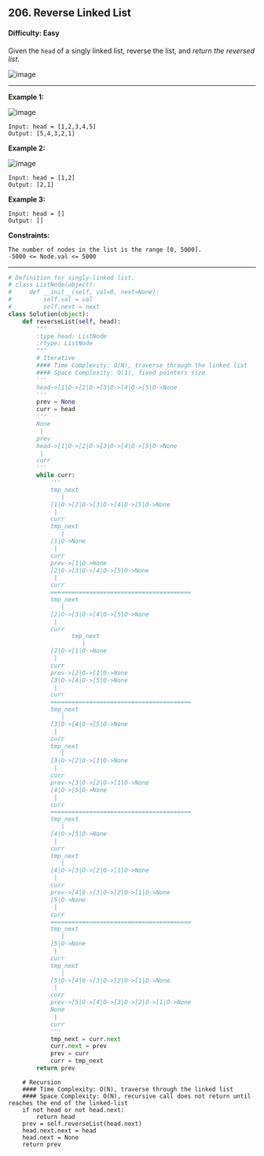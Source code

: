 ## 206. Reverse Linked List

#### Difficulty: Easy

Given the ```head``` of a singly linked list, reverse the list, and _return the reversed list_.

![image](https://user-images.githubusercontent.com/35042430/205354599-f2387f08-b3be-481f-84b3-f2e9ff0b378b.png)

---

__Example 1:__

![image](https://assets.leetcode.com/uploads/2021/02/19/rev1ex1.jpg)
```
Input: head = [1,2,3,4,5]
Output: [5,4,3,2,1]
```

__Example 2:__

![image](https://assets.leetcode.com/uploads/2021/02/19/rev1ex2.jpg)
```
Input: head = [1,2]
Output: [2,1]
```

__Example 3:__
```
Input: head = []
Output: []
```

__Constraints:__
```
The number of nodes in the list is the range [0, 5000].
-5000 <= Node.val <= 5000
```

---

```Python
# Definition for singly-linked list.
# class ListNode(object):
#     def __init__(self, val=0, next=None):
#         self.val = val
#         self.next = next
class Solution(object):
    def reverseList(self, head):
        """
        :type head: ListNode
        :rtype: ListNode
        """
        # Iterative
        #### Time Complexity: O(N), traverse through the linked list
        #### Space Complexity: O(1), fixed pointers size
        '''
        head->[1|O->[2|O->[3|O->[4|O->[5|O->None
        '''
        prev = None
        curr = head
        '''
        None
         |
        prev
        head->[1|O->[2|O->[3|O->[4|O->[5|O->None
         |
        curr
        '''
        while curr:
            '''
            tmp_next
               |
            [1|O->[2|O->[3|O->[4|O->[5|O->None
             |
            curr
            tmp_next
               |                  
            [1|O->None
             |
            curr
            prev->[1|O->None
            [2|O->[3|O->[4|O->[5|O->None
             |
            curr
            ========================================
            tmp_next
               |
            [2|O->[3|O->[4|O->[5|O->None
             |
            curr
                  tmp_next
                     |                  
            [2|O->[1|O->None
             |
            curr
            prev->[2|O->[1|O->None
            [3|O->[4|O->[5|O->None
             |
            curr
            ========================================
            tmp_next
               |
            [3|O->[4|O->[5|O->None
             |
            curr
            tmp_next
               |                 
            [3|O->[2|O->[1|O->None
             |
            curr
            prev->[3|O->[2|O->[1|O->None
            [4|O->[5|O->None
             |
            curr
            ========================================
            tmp_next
               |
            [4|O->[5|O->None
             |
            curr
            tmp_next
               |                 
            [4|O->[3|O->[2|O->[1|O->None
             |
            curr
            prev->[4|O->[3|O->[2|O->[1|O->None
            [5|O->None
             |
            curr
            ========================================
            tmp_next
               |
            [5|O->None
             |
            curr
            tmp_next
               |                 
            [5|O->[4|O->[3|O->[2|O->[1|O->None
             |
            curr
            prev->[5|O->[4|O->[3|O->[2|O->[1|O->None
            None
             |
            curr            
            '''
            tmp_next = curr.next
            curr.next = prev
            prev = curr
            curr = tmp_next
        return prev
```


        # Recursion
        #### Time Complexity: O(N), traverse through the linked list
        #### Space Complexity: O(N), recursive call does not return until reaches the end of the linked-list
        if not head or not head.next:
            return head
        prev = self.reverseList(head.next)
        head.next.next = head
        head.next = None
        return prev
        
